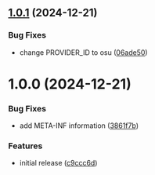 ## [1.0.1](https://github.com/JustRoxy/keycloak-osu/compare/v1.0.0...v1.0.1) (2024-12-21)


### Bug Fixes

* change PROVIDER_ID to osu ([06ade50](https://github.com/JustRoxy/keycloak-osu/commit/06ade509d9e7050bf9596b01f50c6c6f62820a1d))

# 1.0.0 (2024-12-21)


### Bug Fixes

* add META-INF information ([3861f7b](https://github.com/JustRoxy/keycloak-osu/commit/3861f7b0605c75f3dec10c5398368f6e3e448284))


### Features

* initial release ([c9ccc6d](https://github.com/JustRoxy/keycloak-osu/commit/c9ccc6d3068142f526028b1137cd255ff9bab50b))
